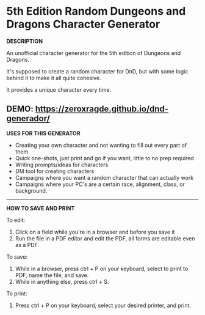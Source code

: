 # 5th Edition Random Dungeons and Dragons Character Generator

**DESCRIPTION**

An unofficial character generator for the 5th edition of Dungeons and Dragons.

It's supposed to create a random character for DnD, but with some logic behind it to make it all quite cohesive.

It provides a unique character every time.

DEMO:
https://zeroxragde.github.io/dnd-generador/
---

**USES FOR THIS GENERATOR**

- Creating your own character and not wanting to fill out every part of them
- Quick one-shots, just print and go if you want, little to no prep required
- Writing prompts/ideas for characters
- DM tool for creating characters
- Campaigns where you want a random character that can actually work
- Campaigns where your PC's are a certain race, alignment, class, or background.

---

**HOW TO SAVE AND PRINT**

To edit:

1. Click on a field while you're in a browser and before you save it
2. Run the file in a PDF editor and edit the PDF, all forms are editable even as a PDF.

To save:

1. While in a browser, press ctrl + P on your keyboard, select to print to PDF, name the file, and save.
2. While in anything else, press ctrl + S.

To print:

1. Press ctrl + P on your keyboard, select your desired printer, and print.



